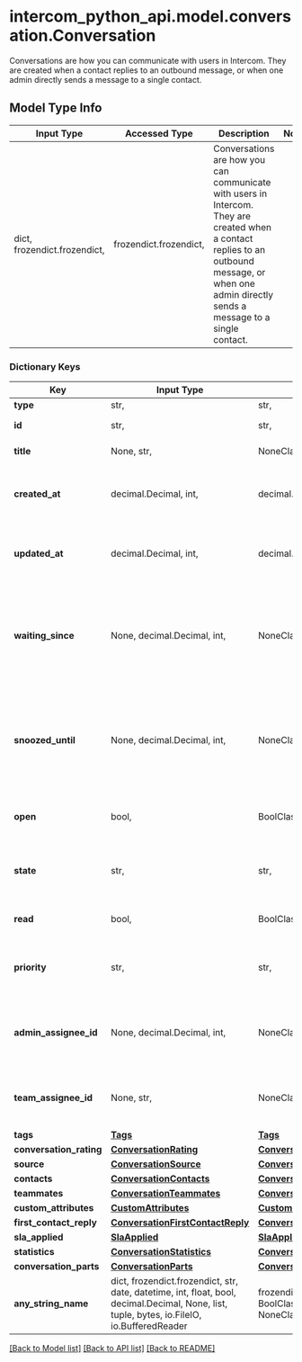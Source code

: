 # intercom_python_api.model.conversation.Conversation

Conversations are how you can communicate with users in Intercom. They are created when a contact replies to an outbound message, or when one admin directly sends a message to a single contact.

## Model Type Info
Input Type | Accessed Type | Description | Notes
------------ | ------------- | ------------- | -------------
dict, frozendict.frozendict,  | frozendict.frozendict,  | Conversations are how you can communicate with users in Intercom. They are created when a contact replies to an outbound message, or when one admin directly sends a message to a single contact. | 

### Dictionary Keys
Key | Input Type | Accessed Type | Description | Notes
------------ | ------------- | ------------- | ------------- | -------------
**type** | str,  | str,  | Always conversation. | [optional] 
**id** | str,  | str,  | The id representing the conversation. | [optional] 
**title** | None, str,  | NoneClass, str,  | The title given to the conversation. | [optional] 
**created_at** | decimal.Decimal, int,  | decimal.Decimal,  | The time the conversation was created. | [optional] value must conform to RFC-3339 date-time
**updated_at** | decimal.Decimal, int,  | decimal.Decimal,  | The last time the conversation was updated. | [optional] value must conform to RFC-3339 date-time
**waiting_since** | None, decimal.Decimal, int,  | NoneClass, decimal.Decimal,  | The last time a Contact responded to an Admin. In other words, the time a customer started waiting for a response. Set to null if last reply is from an Admin. | [optional] value must conform to RFC-3339 date-time
**snoozed_until** | None, decimal.Decimal, int,  | NoneClass, decimal.Decimal,  | If set this is the time in the future when this conversation will be marked as open. i.e. it will be in a snoozed state until this time. i.e. it will be in a snoozed state until this time. | [optional] value must conform to RFC-3339 date-time
**open** | bool,  | BoolClass,  | Indicates whether a conversation is open (true) or closed (false). | [optional] 
**state** | str,  | str,  | Can be set to \&quot;open\&quot;, \&quot;closed\&quot; or \&quot;snoozed\&quot;. | [optional] must be one of ["open", "closed", "snoozed", ] 
**read** | bool,  | BoolClass,  | Indicates whether a conversation has been read. | [optional] 
**priority** | str,  | str,  | If marked as priority, it will return priority or else not_priority. | [optional] must be one of ["priority", "not_priority", ] 
**admin_assignee_id** | None, decimal.Decimal, int,  | NoneClass, decimal.Decimal,  | The id of the admin assigned to the conversation. If it&#x27;s not assigned to an admin it will return null. | [optional] 
**team_assignee_id** | None, str,  | NoneClass, str,  | The id of the team assigned to the conversation. If it&#x27;s not assigned to a team it will return null. | [optional] 
**tags** | [**Tags**](Tags.md) | [**Tags**](Tags.md) |  | [optional] 
**conversation_rating** | [**ConversationRating**](ConversationRating.md) | [**ConversationRating**](ConversationRating.md) |  | [optional] 
**source** | [**ConversationSource**](ConversationSource.md) | [**ConversationSource**](ConversationSource.md) |  | [optional] 
**contacts** | [**ConversationContacts**](ConversationContacts.md) | [**ConversationContacts**](ConversationContacts.md) |  | [optional] 
**teammates** | [**ConversationTeammates**](ConversationTeammates.md) | [**ConversationTeammates**](ConversationTeammates.md) |  | [optional] 
**custom_attributes** | [**CustomAttributes**](CustomAttributes.md) | [**CustomAttributes**](CustomAttributes.md) |  | [optional] 
**first_contact_reply** | [**ConversationFirstContactReply**](ConversationFirstContactReply.md) | [**ConversationFirstContactReply**](ConversationFirstContactReply.md) |  | [optional] 
**sla_applied** | [**SlaApplied**](SlaApplied.md) | [**SlaApplied**](SlaApplied.md) |  | [optional] 
**statistics** | [**ConversationStatistics**](ConversationStatistics.md) | [**ConversationStatistics**](ConversationStatistics.md) |  | [optional] 
**conversation_parts** | [**ConversationParts**](ConversationParts.md) | [**ConversationParts**](ConversationParts.md) |  | [optional] 
**any_string_name** | dict, frozendict.frozendict, str, date, datetime, int, float, bool, decimal.Decimal, None, list, tuple, bytes, io.FileIO, io.BufferedReader | frozendict.frozendict, str, BoolClass, decimal.Decimal, NoneClass, tuple, bytes, FileIO | any string name can be used but the value must be the correct type | [optional]

[[Back to Model list]](../../README.md#documentation-for-models) [[Back to API list]](../../README.md#documentation-for-api-endpoints) [[Back to README]](../../README.md)

